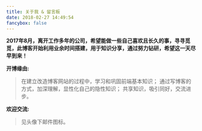 ```yaml
---
title: 关于我 & 留言板
date: 2018-02-27 14:49:54
fancybox: false
---
```


**2017年8月，离开工作多年的公司，希望能做一些自己喜欢且长久的事，寻寻觅觅，此博客开始利用业余时间搭建，用于知识分享，通过努力钻研，希望这一天尽早到来！**


**开博缘由:**
> 在建立改造博客网站的过程中，学习和巩固前端基本知识；
> 通过写博客的方式，加深理解，显性化自己的隐性知识；
> 共享知识，吸引同好，交流进步。

**欢迎交流:**
> 见头像下邮件图标。
